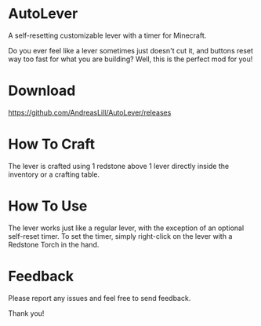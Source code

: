 # AutoLever
A self-resetting customizable lever with a timer for Minecraft.

Do you ever feel like a lever sometimes just doesn't cut it, and buttons reset way too fast for what you are building?
Well, this is the perfect mod for you!

# Download

https://github.com/AndreasLill/AutoLever/releases

# How To Craft
The lever is crafted using 1 redstone above 1 lever directly inside the inventory or a crafting table.

# How To Use
The lever works just like a regular lever, with the exception of an optional self-reset timer.
To set the timer, simply right-click on the lever with a Redstone Torch in the hand.

# Feedback

Please report any issues and feel free to send feedback.

Thank you!

